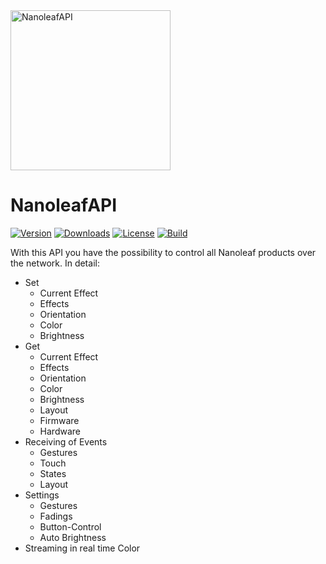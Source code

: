 <img src="https://github.com/SixLabors/Icons/raw/main/icons/nanoleafapi/patrick-dmxc.nanoleafAPI.svg?sanitize=true" alt="NanoleafAPI" width="256"/>

# NanoleafAPI
[![Version](https://img.shields.io/nuget/v/NanoleafAPI.svg?color=royalblue)](https://www.nuget.org/packages/NanoleafAPI)
[![Downloads](https://img.shields.io/nuget/dt/NanoleafAPI.svg?color=green)](https://www.nuget.org/packages/NanoleafAPI)
[![License](https://img.shields.io/github/license/patrick-dmxc/NanoleafAPI.svg?color=blue)](https://github.com/patrick-dmxc/NanoleafAPI/blob/main/LICENSE)
[![Build](https://github.com/patrick-dmxc/NanoleafAPI/actions/workflows/main.yml/badge.svg?branch=main)](https://github.com/patrick-dmxc/NanoleafAPI/actions)


With this API you have the possibility to control all Nanoleaf products over the network.
In detail:
- Set
  - Current Effect
  - Effects 
  - Orientation 
  - Color
  - Brightness
- Get
  - Current Effect
  - Effects 
  - Orientation 
  - Color
  - Brightness
  - Layout
  - Firmware
  - Hardware
- Receiving of Events
  - Gestures
  - Touch
  - States
  - Layout
- Settings
  - Gestures
  - Fadings
  - Button-Control
  - Auto Brightness
- Streaming in real time Color